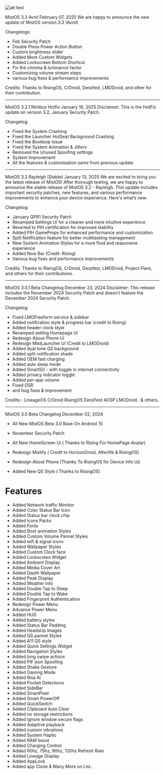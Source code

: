 ![alt text][logo]

  [logo]:https://github.com/Project-Mist-OS/manifest/blob/15-wip/assets/Banner.png ""

MistOS 3.3 Avnil
February 07, 2025
We are happy to announce the new update of MistOS version 3.3 (Avnil)

Changelogs:
- Feb Security Patch 
- Double Press Power Action Button 
- Custom brightness slider
- Added More Custom Widgets
- Added Lockscreen Bottom Shortcut 
- Fix the chroma & luminance factor
- Customizing volume stream steps
- various bug fixes & performance improvements

Credits:
Thanks to RisingOS, CrDroid, Derpfest, LMODroid, and other for their contribution.

---------------------------------------------------------------------------------------
MistOS 3.2.1 Nimbus Hotfix 
January 16, 2025
Disclaimer: This is the HotFix update on version 3.2, January Security Patch.

Changelog:
- Fixed the System Crashing 
- Fixed the Launcher HotSeat Background Crashing
- Fixed the Bootloop Issue 
- Fixed the System Animation & Jitters
- Removed the Unused Spoofing settings
- System Improvement 
- All the features & customisation same from previous update
  
-----------------------------------------------------------------------------------------
MistOS 3.2 Rayleigh (Stable)
January 13, 2025
We are excited to bring you the latest release of MistOS! After thorough testing, we are happy to announce the stable release of MistOS 3.2 - Rayleigh. This update includes important security patches, new features, and various performance improvements to enhance your device experience. Here's what’s new:

Changelog:

- January QPR1 Security Patch
- Revamped Settings UI for a cleaner and more intuitive experience
- Reverted to PIH certification for improved stability
- Added PIH GameProps for enhanced performance and customization
- Split Notification feature for better multitasking management
- New System Animation Styles for a more fluid and responsive experience
- Added Now Bar (Credit: Rising)
- Various bug fixes and performance improvements


Credits:
Thanks to RisingOS, CrDroid, Derpfest, LMODroid, Project Flare, and others for their contributions.

------------------------------------------------------------------------------------------
MistOS 3.0.1 Beta Changelog
December 23, 2024
Disclaimer: This release includes the November 2024 Security Patch and doesn't feature the December 2024 Security Patch.

Changelog:
- Fixed LMOFreeform service & sidebar
- Added notification style & progress bar (credit to Rising)
- Added header clock style 
- Revamped setting Homepage Ui
- Redesign About Phone Ui
- Redesign MistLauncher Ui (Credit to LMODroid)
- Added dual tone QS background 
- Added split notification shade
- Added OEM fast charging 
- Added auto sleep mode
- Added Smart5G - with toggle in internet connectivity 
- Added privacy indicator toggle 
- Added per-app volume
- Fixed DSR
- and bug fixes & improvement 

Credits:-
LineageOS
CrDroid
RisingOS
DerpFest AOSP
LMODroid.. & others.

----------------------------------------------------------------------

MistOS 3.0 Beta Changelog
December 02, 2024
* All New MistOS Beta 3.0 Base On Android 15

* November Security Patch
* All New HomeScreen Ui ( Thanks to Rising For HomePage Avatar)
* Redesign Mistify ( Credit to HorizonDroid, Afterlife & RisingOS)
* Redesign About Phone (Thanks To RisingOS for Device Info Ui)
* Added New QS Style ( Thanks to RisingOS)

# Features

* Added Network traffic Monitor 
* Added Color Status Bar Icon
* Added Status bar clock chip 
* Added Icons Packs
* Added Fonts
* Added Boot animation Styles
* Added Custom Volume Pannel Styles
* Added wifi & signal icons
* Added Wallpaper Styles
* Added Custom Clock face
* Added Lockscreen Widget 
* Added Ambient Display 
* Added Media Cover Art
* Added Depth Wallpaper 
* Added Peak Display 
* Added Weather Info
* Added Double Tap to Sleep
* Added Double Tap to Wake
* Added Fingerprint Authentication 
* Redesign Power Menu
* Advance Power Menu
* Added HUD 
* Added battery styles
* Added Status Bar Padding
* Added HeadsUp Images
* Added QS pannel Styles
* Added A11 QS style
* Added Quick Settings Widget 
* Added Navigation Styles 
* Added long swipe actions
* Added PIF json Spoofing
* Added Shake Gesture 
* Added Gaming Mode
* Added Risa Ai
* Added Pocket Detections 
* Added SideBar
* Added SmartPixel
* Added Smart PowerOff
* Added QuickSwitch
* Added Clipboard Auto Clear
* Added no storage restrictions 
* Added ignore window secure flags
* Added Adaptive playback
* Added custom vibrations
* Added System Haptic
* Added RAM boost
* Added Charging Control 
* Added 60hz, 75hz, 90hz, 120hz Refresh Rate
* Added Lineage Display 
* Added AppLock
* Added app Clone & Many More on List..
